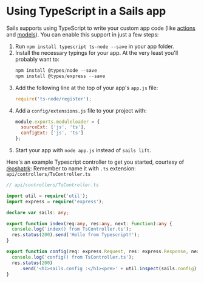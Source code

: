 # Using TypeScript in a Sails app

Sails supports using TypeScript to write your custom app code (like [actions](http://sailsjs.com/documentation/concepts/controllers#?actions) and [models](http://sailsjs.com/documentation/concepts/models-and-orm)).  You can enable this support in just a few steps:

1. Run `npm install typescript ts-node --save` in your app folder.
2. Install the necessary typings for your app.  At the very least you'll probably want to:
   ```javascript
   npm install @types/node --save
   npm install @types/express --save
   ```
3. Add the following line at the top of your app's `app.js` file:
   ```javascript
   require('ts-node/register');
   ```
4. Add a `config/extensions.js` file to your project with:
   ```javascript
   module.exports.moduleloader = {
     sourceExt: ['js', 'ts'],
     configExt: ['js', 'ts']
   };
   ```
5. Start your app with `node app.js` instead of `sails lift`.

Here's an example Typescript controller to get you started, courtesy of [@oshatrk](https://github.com/oshatrk):
Remember to name it with `.ts` extension: `api/controllers/TsController.ts`

```typescript
// api/controllers/TsController.ts

import util = require('util');
import express = require('express');

declare var sails: any;

export function index(req:any, res:any, next: Function):any {
  console.log('index() from TsController.ts');
  res.status(200).send('Hello from Typescript!');
}

export function config(req: express.Request, res: express.Response, next: Function) {
  console.log('config() from TsController.ts');
  res.status(200)
     .send('<h1>sails.config :</h1><pre>' + util.inspect(sails.config) + '<pre>');
}
```

<docmeta name="displayName" value="Using TypeScript">
